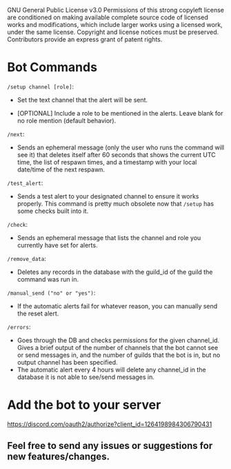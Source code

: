 GNU General Public License v3.0
Permissions of this strong copyleft license are conditioned on making available complete source code of licensed works and modifications, which include larger works using a licensed work, under the same license. Copyright and license notices must be preserved. Contributors provide an express grant of patent rights.

# Bot Commands

`/setup channel [role]`:

  - Set the text channel that the alert will be sent.
  
  - [OPTIONAL] Include a role to be mentioned in the alerts.  Leave blank for no role mention (default behavior).

`/next`:

  - Sends an ephemeral message (only the user who runs the command will see it) that deletes itself after 60 seconds that shows the current UTC time, the list of respawn times, and a timestamp with your local date/time of the next respawn.

`/test_alert`:

  - Sends a test alert to your designated channel to ensure it works properly.  This command is pretty much obsolete now that `/setup` has some checks built into it.

`/check`:

  - Sends an ephemeral message that lists the channel and role you currently have set for alerts.

`/remove_data`:

  - Deletes any records in the database with the guild_id of the guild the command was run in.

`/manual_send ("no" or "yes")`:

  - If the automatic alerts fail for whatever reason, you can manually send the reset alert.

`/errors`:

  - Goes through the DB and checks permissions for the given channel_id.  Gives a brief output of the number of channels that the bot cannot see or send messages in, and the number of guilds that the bot is in, but no output channel has been specified.
  - The automatic alert every 4 hours will delete any channel_id in the database it is not able to see/send messages in.

# Add the bot to your server

https://discord.com/oauth2/authorize?client_id=1264198984306790431

## Feel free to send any issues or suggestions for new features/changes.
